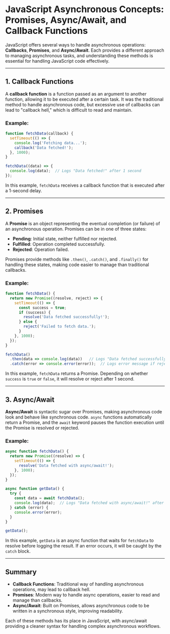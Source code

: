 
# JavaScript Asynchronous Concepts: Promises, Async/Await, and Callback Functions

JavaScript offers several ways to handle asynchronous operations: **Callbacks**, **Promises**, and **Async/Await**. Each provides a different approach to managing asynchronous tasks, and understanding these methods is essential for handling JavaScript code effectively.

---

## 1. Callback Functions

A **callback function** is a function passed as an argument to another function, allowing it to be executed after a certain task. It was the traditional method to handle asynchronous code, but excessive use of callbacks can lead to "callback hell," which is difficult to read and maintain.

### Example:

```javascript
function fetchData(callback) {
  setTimeout(() => {
    console.log('Fetching data...');
    callback('Data fetched!');
  }, 1000);
}

fetchData((data) => {
  console.log(data);  // Logs "Data fetched!" after 1 second
});
```

In this example, `fetchData` receives a callback function that is executed after a 1-second delay.

---

## 2. Promises

A **Promise** is an object representing the eventual completion (or failure) of an asynchronous operation. Promises can be in one of three states:

- **Pending**: Initial state, neither fulfilled nor rejected.
- **Fulfilled**: Operation completed successfully.
- **Rejected**: Operation failed.

Promises provide methods like `.then()`, `.catch()`, and `.finally()` for handling these states, making code easier to manage than traditional callbacks.

### Example:

```javascript
function fetchData() {
  return new Promise((resolve, reject) => {
    setTimeout(() => {
      const success = true;
      if (success) {
        resolve('Data fetched successfully!');
      } else {
        reject('Failed to fetch data.');
      }
    }, 1000);
  });
}

fetchData()
  .then(data => console.log(data))   // Logs "Data fetched successfully!" if resolved
  .catch(error => console.error(error));  // Logs error message if rejected
```

In this example, `fetchData` returns a Promise. Depending on whether `success` is `true` or `false`, it will resolve or reject after 1 second.

---

## 3. Async/Await

**Async/Await** is syntactic sugar over Promises, making asynchronous code look and behave like synchronous code. `async` functions automatically return a Promise, and the `await` keyword pauses the function execution until the Promise is resolved or rejected.

### Example:

```javascript
async function fetchData() {
  return new Promise((resolve) => {
    setTimeout(() => {
      resolve('Data fetched with async/await!');
    }, 1000);
  });
}

async function getData() {
  try {
    const data = await fetchData();
    console.log(data);  // Logs "Data fetched with async/await!" after 1 second
  } catch (error) {
    console.error(error);
  }
}

getData();
```

In this example, `getData` is an async function that waits for `fetchData` to resolve before logging the result. If an error occurs, it will be caught by the `catch` block.

---

## Summary

- **Callback Functions**: Traditional way of handling asynchronous operations, may lead to callback hell.
- **Promises**: Modern way to handle async operations, easier to read and manage than callbacks.
- **Async/Await**: Built on Promises, allows asynchronous code to be written in a synchronous style, improving readability.

Each of these methods has its place in JavaScript, with async/await providing a cleaner syntax for handling complex asynchronous workflows.
